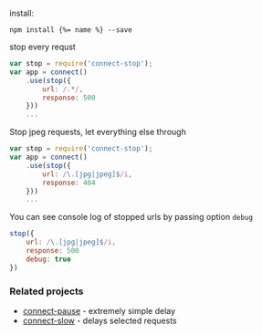 install:

```
npm install {%= name %} --save
```

stop every requst

```js
var stop = require('connect-stop');
var app = connect()
    .use(stop({
        url: /.*/,
        response: 500
    }))
    ...
```
Stop jpeg requests, let everything else through

```js
var stop = require('connect-stop');
var app = connect()
    .use(stop({
        url: /\.[jpg|jpeg]$/i,
        response: 404
    }))
    ...
```

You can see console log of stopped urls by passing option `debug`

```js
stop({
    url: /\.[jpg|jpeg]$/i,
    response: 500
    debug: true
})
```

### Related projects

* [connect-pause](https://github.com/flesler/connect-pause) - extremely simple delay
* [connect-slow](https://github.com/bahmutov/connect-slow) - delays selected requests
